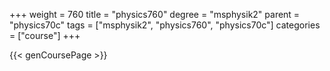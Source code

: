 +++
weight = 760
title = "physics760"
degree = "msphysik2"
parent = "physics70c"
tags = ["msphysik2", "physics760", "physics70c"]
categories = ["course"]
+++

{{< genCoursePage >}}
